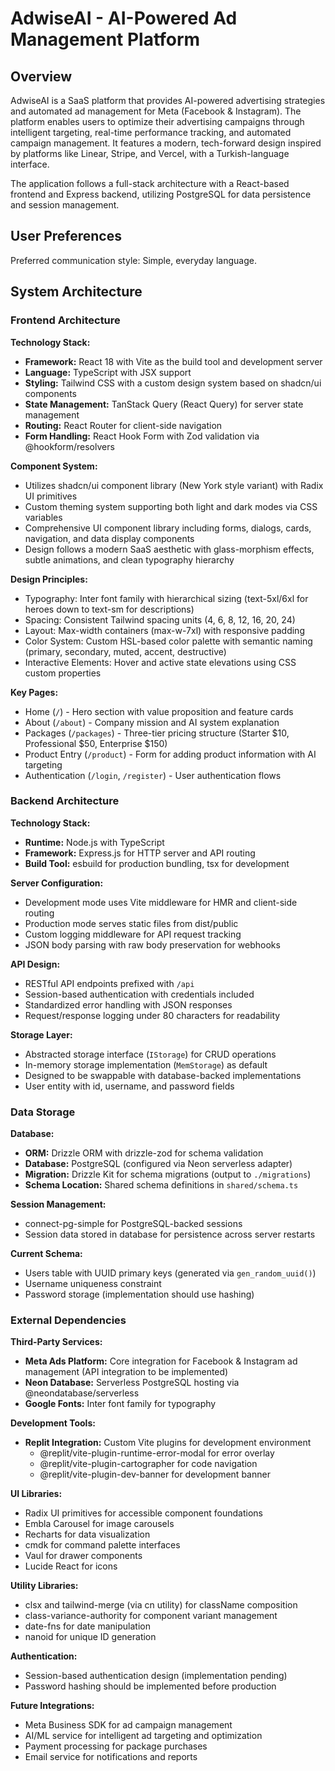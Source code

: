 # AdwiseAI - AI-Powered Ad Management Platform

## Overview

AdwiseAI is a SaaS platform that provides AI-powered advertising strategies and automated ad management for Meta (Facebook & Instagram). The platform enables users to optimize their advertising campaigns through intelligent targeting, real-time performance tracking, and automated campaign management. It features a modern, tech-forward design inspired by platforms like Linear, Stripe, and Vercel, with a Turkish-language interface.

The application follows a full-stack architecture with a React-based frontend and Express backend, utilizing PostgreSQL for data persistence and session management.

## User Preferences

Preferred communication style: Simple, everyday language.

## System Architecture

### Frontend Architecture

**Technology Stack:**
- **Framework:** React 18 with Vite as the build tool and development server
- **Language:** TypeScript with JSX support
- **Styling:** Tailwind CSS with a custom design system based on shadcn/ui components
- **State Management:** TanStack Query (React Query) for server state management
- **Routing:** React Router for client-side navigation
- **Form Handling:** React Hook Form with Zod validation via @hookform/resolvers

**Component System:**
- Utilizes shadcn/ui component library (New York style variant) with Radix UI primitives
- Custom theming system supporting both light and dark modes via CSS variables
- Comprehensive UI component library including forms, dialogs, cards, navigation, and data display components
- Design follows a modern SaaS aesthetic with glass-morphism effects, subtle animations, and clean typography hierarchy

**Design Principles:**
- Typography: Inter font family with hierarchical sizing (text-5xl/6xl for heroes down to text-sm for descriptions)
- Spacing: Consistent Tailwind spacing units (4, 6, 8, 12, 16, 20, 24)
- Layout: Max-width containers (max-w-7xl) with responsive padding
- Color System: Custom HSL-based color palette with semantic naming (primary, secondary, muted, accent, destructive)
- Interactive Elements: Hover and active state elevations using CSS custom properties

**Key Pages:**
- Home (`/`) - Hero section with value proposition and feature cards
- About (`/about`) - Company mission and AI system explanation
- Packages (`/packages`) - Three-tier pricing structure (Starter $10, Professional $50, Enterprise $150)
- Product Entry (`/product`) - Form for adding product information with AI targeting
- Authentication (`/login`, `/register`) - User authentication flows

### Backend Architecture

**Technology Stack:**
- **Runtime:** Node.js with TypeScript
- **Framework:** Express.js for HTTP server and API routing
- **Build Tool:** esbuild for production bundling, tsx for development

**Server Configuration:**
- Development mode uses Vite middleware for HMR and client-side routing
- Production mode serves static files from dist/public
- Custom logging middleware for API request tracking
- JSON body parsing with raw body preservation for webhooks

**API Design:**
- RESTful API endpoints prefixed with `/api`
- Session-based authentication with credentials included
- Standardized error handling with JSON responses
- Request/response logging under 80 characters for readability

**Storage Layer:**
- Abstracted storage interface (`IStorage`) for CRUD operations
- In-memory storage implementation (`MemStorage`) as default
- Designed to be swappable with database-backed implementations
- User entity with id, username, and password fields

### Data Storage

**Database:**
- **ORM:** Drizzle ORM with drizzle-zod for schema validation
- **Database:** PostgreSQL (configured via Neon serverless adapter)
- **Migration:** Drizzle Kit for schema migrations (output to `./migrations`)
- **Schema Location:** Shared schema definitions in `shared/schema.ts`

**Session Management:**
- connect-pg-simple for PostgreSQL-backed sessions
- Session data stored in database for persistence across server restarts

**Current Schema:**
- Users table with UUID primary keys (generated via `gen_random_uuid()`)
- Username uniqueness constraint
- Password storage (implementation should use hashing)

### External Dependencies

**Third-Party Services:**
- **Meta Ads Platform:** Core integration for Facebook & Instagram ad management (API integration to be implemented)
- **Neon Database:** Serverless PostgreSQL hosting via @neondatabase/serverless
- **Google Fonts:** Inter font family for typography

**Development Tools:**
- **Replit Integration:** Custom Vite plugins for development environment
  - @replit/vite-plugin-runtime-error-modal for error overlay
  - @replit/vite-plugin-cartographer for code navigation
  - @replit/vite-plugin-dev-banner for development banner

**UI Libraries:**
- Radix UI primitives for accessible component foundations
- Embla Carousel for image carousels
- Recharts for data visualization
- cmdk for command palette interfaces
- Vaul for drawer components
- Lucide React for icons

**Utility Libraries:**
- clsx and tailwind-merge (via cn utility) for className composition
- class-variance-authority for component variant management
- date-fns for date manipulation
- nanoid for unique ID generation

**Authentication:**
- Session-based authentication design (implementation pending)
- Password hashing should be implemented before production

**Future Integrations:**
- Meta Business SDK for ad campaign management
- AI/ML service for intelligent ad targeting and optimization
- Payment processing for package purchases
- Email service for notifications and reports